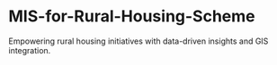 # MIS-for-Rural-Housing-Scheme
Empowering rural housing initiatives with data-driven insights and GIS integration.
